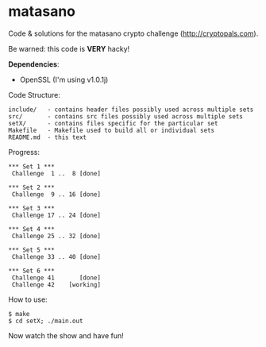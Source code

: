 matasano
========

Code &amp; solutions for the matasano crypto challenge (http://cryptopals.com).

Be warned: this code is **VERY** hacky!

**Dependencies**:

- OpenSSL (I'm using v1.0.1j)

Code Structure:

    include/   - contains header files possibly used across multiple sets
    src/       - contains src files possibly used across multiple sets
    setX/      - contains files specific for the particular set
    Makefile   - Makefile used to build all or individual sets
    README.md  - this text

Progress:

    *** Set 1 ***
     Challenge  1 ..  8 [done]

    *** Set 2 ***
     Challenge  9 .. 16 [done]

    *** Set 3 ***
     Challenge 17 .. 24 [done]

    *** Set 4 ***
     Challenge 25 .. 32 [done]

    *** Set 5 ***
     Challenge 33 .. 40 [done]

    *** Set 6 ***
     Challenge 41       [done]
     Challenge 42    [working]

How to use:

    $ make
    $ cd setX; ./main.out

Now watch the show and have fun!
